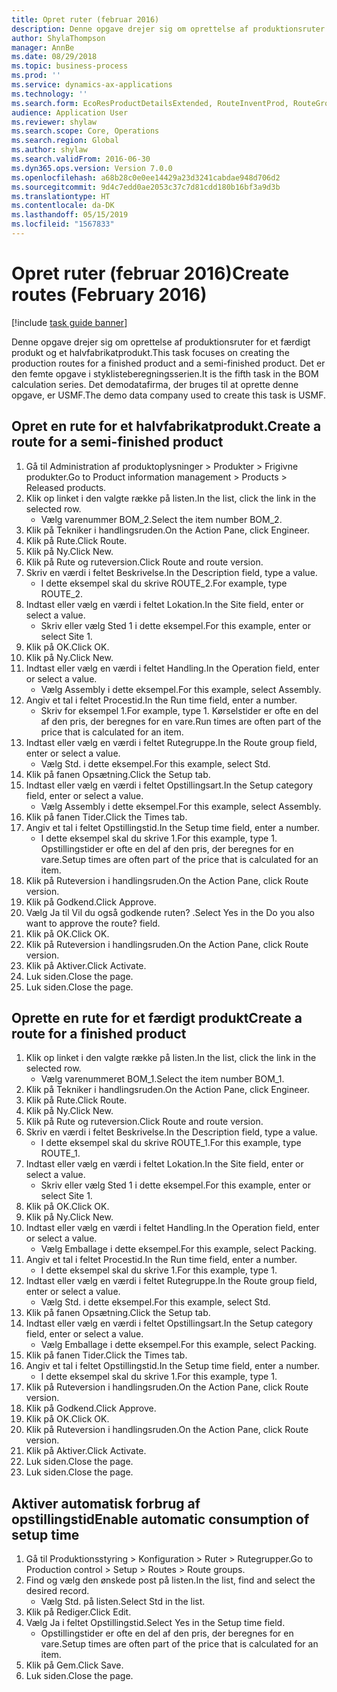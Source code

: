 ```yaml
---
title: Opret ruter (februar 2016)
description: Denne opgave drejer sig om oprettelse af produktionsruter for et færdigt produkt og et halvfabrikatprodukt.
author: ShylaThompson
manager: AnnBe
ms.date: 08/29/2018
ms.topic: business-process
ms.prod: ''
ms.service: dynamics-ax-applications
ms.technology: ''
ms.search.form: EcoResProductDetailsExtended, RouteInventProd, RouteGroup
audience: Application User
ms.reviewer: shylaw
ms.search.scope: Core, Operations
ms.search.region: Global
ms.author: shylaw
ms.search.validFrom: 2016-06-30
ms.dyn365.ops.version: Version 7.0.0
ms.openlocfilehash: a68b28c0e0ee14429a23d3241cabdae948d706d2
ms.sourcegitcommit: 9d4c7edd0ae2053c37c7d81cdd180b16bf3a9d3b
ms.translationtype: HT
ms.contentlocale: da-DK
ms.lasthandoff: 05/15/2019
ms.locfileid: "1567833"
---
```

# <a name="create-routes-february-2016"></a><span data-ttu-id="1f6e3-103">Opret ruter (februar 2016)</span><span class="sxs-lookup"><span data-stu-id="1f6e3-103">Create routes (February 2016)</span></span>

[!include [task guide banner](../../includes/task-guide-banner.md)]

<span data-ttu-id="1f6e3-104">Denne opgave drejer sig om oprettelse af produktionsruter for et færdigt produkt og et halvfabrikatprodukt.</span><span class="sxs-lookup"><span data-stu-id="1f6e3-104">This task focuses on creating the production routes for a finished product and a semi-finished product.</span></span> <span data-ttu-id="1f6e3-105">Det er den femte opgave i styklisteberegningsserien.</span><span class="sxs-lookup"><span data-stu-id="1f6e3-105">It is the fifth task in the BOM calculation series.</span></span> <span data-ttu-id="1f6e3-106">Det demodatafirma, der bruges til at oprette denne opgave, er USMF.</span><span class="sxs-lookup"><span data-stu-id="1f6e3-106">The demo data company used to create this task is USMF.</span></span>


## <a name="create-a-route-for-a-semi-finished-product"></a><span data-ttu-id="1f6e3-107">Opret en rute for et halvfabrikatprodukt.</span><span class="sxs-lookup"><span data-stu-id="1f6e3-107">Create a route for a semi-finished product</span></span>
1. <span data-ttu-id="1f6e3-108">Gå til Administration af produktoplysninger > Produkter > Frigivne produkter.</span><span class="sxs-lookup"><span data-stu-id="1f6e3-108">Go to Product information management > Products > Released products.</span></span>
2. <span data-ttu-id="1f6e3-109">Klik op linket i den valgte række på listen.</span><span class="sxs-lookup"><span data-stu-id="1f6e3-109">In the list, click the link in the selected row.</span></span>
    * <span data-ttu-id="1f6e3-110">Vælg varenummer BOM_2.</span><span class="sxs-lookup"><span data-stu-id="1f6e3-110">Select the item number BOM_2.</span></span>  
3. <span data-ttu-id="1f6e3-111">Klik på Tekniker i handlingsruden.</span><span class="sxs-lookup"><span data-stu-id="1f6e3-111">On the Action Pane, click Engineer.</span></span>
4. <span data-ttu-id="1f6e3-112">Klik på Rute.</span><span class="sxs-lookup"><span data-stu-id="1f6e3-112">Click Route.</span></span>
5. <span data-ttu-id="1f6e3-113">Klik på Ny.</span><span class="sxs-lookup"><span data-stu-id="1f6e3-113">Click New.</span></span>
6. <span data-ttu-id="1f6e3-114">Klik på Rute og ruteversion.</span><span class="sxs-lookup"><span data-stu-id="1f6e3-114">Click Route and route version.</span></span>
7. <span data-ttu-id="1f6e3-115">Skriv en værdi i feltet Beskrivelse.</span><span class="sxs-lookup"><span data-stu-id="1f6e3-115">In the Description field, type a value.</span></span>
    * <span data-ttu-id="1f6e3-116">I dette eksempel skal du skrive ROUTE_2.</span><span class="sxs-lookup"><span data-stu-id="1f6e3-116">For example, type ROUTE_2.</span></span>  
8. <span data-ttu-id="1f6e3-117">Indtast eller vælg en værdi i feltet Lokation.</span><span class="sxs-lookup"><span data-stu-id="1f6e3-117">In the Site field, enter or select a value.</span></span>
    * <span data-ttu-id="1f6e3-118">Skriv eller vælg Sted 1 i dette eksempel.</span><span class="sxs-lookup"><span data-stu-id="1f6e3-118">For this example, enter or select Site 1.</span></span>  
9. <span data-ttu-id="1f6e3-119">Klik på OK.</span><span class="sxs-lookup"><span data-stu-id="1f6e3-119">Click OK.</span></span>
10. <span data-ttu-id="1f6e3-120">Klik på Ny.</span><span class="sxs-lookup"><span data-stu-id="1f6e3-120">Click New.</span></span>
11. <span data-ttu-id="1f6e3-121">Indtast eller vælg en værdi i feltet Handling.</span><span class="sxs-lookup"><span data-stu-id="1f6e3-121">In the Operation field, enter or select a value.</span></span>
    * <span data-ttu-id="1f6e3-122">Vælg Assembly i dette eksempel.</span><span class="sxs-lookup"><span data-stu-id="1f6e3-122">For this example, select Assembly.</span></span>  
12. <span data-ttu-id="1f6e3-123">Angiv et tal i feltet Procestid.</span><span class="sxs-lookup"><span data-stu-id="1f6e3-123">In the Run time field, enter a number.</span></span>
    * <span data-ttu-id="1f6e3-124">Skriv for eksempel 1.</span><span class="sxs-lookup"><span data-stu-id="1f6e3-124">For example, type 1.</span></span> <span data-ttu-id="1f6e3-125">Kørselstider er ofte en del af den pris, der beregnes for en vare.</span><span class="sxs-lookup"><span data-stu-id="1f6e3-125">Run times are often part of the price that is calculated for an item.</span></span>  
13. <span data-ttu-id="1f6e3-126">Indtast eller vælg en værdi i feltet Rutegruppe.</span><span class="sxs-lookup"><span data-stu-id="1f6e3-126">In the Route group field, enter or select a value.</span></span>
    * <span data-ttu-id="1f6e3-127">Vælg Std. i dette eksempel.</span><span class="sxs-lookup"><span data-stu-id="1f6e3-127">For this example, select Std.</span></span>  
14. <span data-ttu-id="1f6e3-128">Klik på fanen Opsætning.</span><span class="sxs-lookup"><span data-stu-id="1f6e3-128">Click the Setup tab.</span></span>
15. <span data-ttu-id="1f6e3-129">Indtast eller vælg en værdi i feltet Opstillingsart.</span><span class="sxs-lookup"><span data-stu-id="1f6e3-129">In the Setup category field, enter or select a value.</span></span>
    * <span data-ttu-id="1f6e3-130">Vælg Assembly i dette eksempel.</span><span class="sxs-lookup"><span data-stu-id="1f6e3-130">For this example, select Assembly.</span></span>  
16. <span data-ttu-id="1f6e3-131">Klik på fanen Tider.</span><span class="sxs-lookup"><span data-stu-id="1f6e3-131">Click the Times tab.</span></span>
17. <span data-ttu-id="1f6e3-132">Angiv et tal i feltet Opstillingstid.</span><span class="sxs-lookup"><span data-stu-id="1f6e3-132">In the Setup time field, enter a number.</span></span>
    * <span data-ttu-id="1f6e3-133">I dette eksempel skal du skrive 1.</span><span class="sxs-lookup"><span data-stu-id="1f6e3-133">For this example, type 1.</span></span> <span data-ttu-id="1f6e3-134">Opstillingstider er ofte en del af den pris, der beregnes for en vare.</span><span class="sxs-lookup"><span data-stu-id="1f6e3-134">Setup times are often part of the price that is calculated for an item.</span></span>  
18. <span data-ttu-id="1f6e3-135">Klik på Ruteversion i handlingsruden.</span><span class="sxs-lookup"><span data-stu-id="1f6e3-135">On the Action Pane, click Route version.</span></span>
19. <span data-ttu-id="1f6e3-136">Klik på Godkend.</span><span class="sxs-lookup"><span data-stu-id="1f6e3-136">Click Approve.</span></span>
20. <span data-ttu-id="1f6e3-137">Vælg Ja til Vil du også godkende ruten? .</span><span class="sxs-lookup"><span data-stu-id="1f6e3-137">Select Yes in the Do you also want to approve the route? field.</span></span>
21. <span data-ttu-id="1f6e3-138">Klik på OK.</span><span class="sxs-lookup"><span data-stu-id="1f6e3-138">Click OK.</span></span>
22. <span data-ttu-id="1f6e3-139">Klik på Ruteversion i handlingsruden.</span><span class="sxs-lookup"><span data-stu-id="1f6e3-139">On the Action Pane, click Route version.</span></span>
23. <span data-ttu-id="1f6e3-140">Klik på Aktiver.</span><span class="sxs-lookup"><span data-stu-id="1f6e3-140">Click Activate.</span></span>
24. <span data-ttu-id="1f6e3-141">Luk siden.</span><span class="sxs-lookup"><span data-stu-id="1f6e3-141">Close the page.</span></span>
25. <span data-ttu-id="1f6e3-142">Luk siden.</span><span class="sxs-lookup"><span data-stu-id="1f6e3-142">Close the page.</span></span>

## <a name="create-a-route-for-a-finished-product"></a><span data-ttu-id="1f6e3-143">Oprette en rute for et færdigt produkt</span><span class="sxs-lookup"><span data-stu-id="1f6e3-143">Create a route for a finished product</span></span>
1. <span data-ttu-id="1f6e3-144">Klik op linket i den valgte række på listen.</span><span class="sxs-lookup"><span data-stu-id="1f6e3-144">In the list, click the link in the selected row.</span></span>
    * <span data-ttu-id="1f6e3-145">Vælg varenummeret BOM_1.</span><span class="sxs-lookup"><span data-stu-id="1f6e3-145">Select the item number BOM_1.</span></span>  
2. <span data-ttu-id="1f6e3-146">Klik på Tekniker i handlingsruden.</span><span class="sxs-lookup"><span data-stu-id="1f6e3-146">On the Action Pane, click Engineer.</span></span>
3. <span data-ttu-id="1f6e3-147">Klik på Rute.</span><span class="sxs-lookup"><span data-stu-id="1f6e3-147">Click Route.</span></span>
4. <span data-ttu-id="1f6e3-148">Klik på Ny.</span><span class="sxs-lookup"><span data-stu-id="1f6e3-148">Click New.</span></span>
5. <span data-ttu-id="1f6e3-149">Klik på Rute og ruteversion.</span><span class="sxs-lookup"><span data-stu-id="1f6e3-149">Click Route and route version.</span></span>
6. <span data-ttu-id="1f6e3-150">Skriv en værdi i feltet Beskrivelse.</span><span class="sxs-lookup"><span data-stu-id="1f6e3-150">In the Description field, type a value.</span></span>
    * <span data-ttu-id="1f6e3-151">I dette eksempel skal du skrive ROUTE_1.</span><span class="sxs-lookup"><span data-stu-id="1f6e3-151">For this example, type ROUTE_1.</span></span>  
7. <span data-ttu-id="1f6e3-152">Indtast eller vælg en værdi i feltet Lokation.</span><span class="sxs-lookup"><span data-stu-id="1f6e3-152">In the Site field, enter or select a value.</span></span>
    * <span data-ttu-id="1f6e3-153">Skriv eller vælg Sted 1 i dette eksempel.</span><span class="sxs-lookup"><span data-stu-id="1f6e3-153">For this example, enter or select Site 1.</span></span>  
8. <span data-ttu-id="1f6e3-154">Klik på OK.</span><span class="sxs-lookup"><span data-stu-id="1f6e3-154">Click OK.</span></span>
9. <span data-ttu-id="1f6e3-155">Klik på Ny.</span><span class="sxs-lookup"><span data-stu-id="1f6e3-155">Click New.</span></span>
10. <span data-ttu-id="1f6e3-156">Indtast eller vælg en værdi i feltet Handling.</span><span class="sxs-lookup"><span data-stu-id="1f6e3-156">In the Operation field, enter or select a value.</span></span>
    * <span data-ttu-id="1f6e3-157">Vælg Emballage i dette eksempel.</span><span class="sxs-lookup"><span data-stu-id="1f6e3-157">For this example, select Packing.</span></span>  
11. <span data-ttu-id="1f6e3-158">Angiv et tal i feltet Procestid.</span><span class="sxs-lookup"><span data-stu-id="1f6e3-158">In the Run time field, enter a number.</span></span>
    * <span data-ttu-id="1f6e3-159">I dette eksempel skal du skrive 1.</span><span class="sxs-lookup"><span data-stu-id="1f6e3-159">For this example, type 1.</span></span>  
12. <span data-ttu-id="1f6e3-160">Indtast eller vælg en værdi i feltet Rutegruppe.</span><span class="sxs-lookup"><span data-stu-id="1f6e3-160">In the Route group field, enter or select a value.</span></span>
    * <span data-ttu-id="1f6e3-161">Vælg Std. i dette eksempel.</span><span class="sxs-lookup"><span data-stu-id="1f6e3-161">For this example, select Std.</span></span>  
13. <span data-ttu-id="1f6e3-162">Klik på fanen Opsætning.</span><span class="sxs-lookup"><span data-stu-id="1f6e3-162">Click the Setup tab.</span></span>
14. <span data-ttu-id="1f6e3-163">Indtast eller vælg en værdi i feltet Opstillingsart.</span><span class="sxs-lookup"><span data-stu-id="1f6e3-163">In the Setup category field, enter or select a value.</span></span>
    * <span data-ttu-id="1f6e3-164">Vælg Emballage i dette eksempel.</span><span class="sxs-lookup"><span data-stu-id="1f6e3-164">For this example, select Packing.</span></span>  
15. <span data-ttu-id="1f6e3-165">Klik på fanen Tider.</span><span class="sxs-lookup"><span data-stu-id="1f6e3-165">Click the Times tab.</span></span>
16. <span data-ttu-id="1f6e3-166">Angiv et tal i feltet Opstillingstid.</span><span class="sxs-lookup"><span data-stu-id="1f6e3-166">In the Setup time field, enter a number.</span></span>
    * <span data-ttu-id="1f6e3-167">I dette eksempel skal du skrive 1.</span><span class="sxs-lookup"><span data-stu-id="1f6e3-167">For this example, type 1.</span></span>  
17. <span data-ttu-id="1f6e3-168">Klik på Ruteversion i handlingsruden.</span><span class="sxs-lookup"><span data-stu-id="1f6e3-168">On the Action Pane, click Route version.</span></span>
18. <span data-ttu-id="1f6e3-169">Klik på Godkend.</span><span class="sxs-lookup"><span data-stu-id="1f6e3-169">Click Approve.</span></span>
19. <span data-ttu-id="1f6e3-170">Klik på OK.</span><span class="sxs-lookup"><span data-stu-id="1f6e3-170">Click OK.</span></span>
20. <span data-ttu-id="1f6e3-171">Klik på Ruteversion i handlingsruden.</span><span class="sxs-lookup"><span data-stu-id="1f6e3-171">On the Action Pane, click Route version.</span></span>
21. <span data-ttu-id="1f6e3-172">Klik på Aktiver.</span><span class="sxs-lookup"><span data-stu-id="1f6e3-172">Click Activate.</span></span>
22. <span data-ttu-id="1f6e3-173">Luk siden.</span><span class="sxs-lookup"><span data-stu-id="1f6e3-173">Close the page.</span></span>
23. <span data-ttu-id="1f6e3-174">Luk siden.</span><span class="sxs-lookup"><span data-stu-id="1f6e3-174">Close the page.</span></span>

## <a name="enable-automatic-consumption-of-setup-time"></a><span data-ttu-id="1f6e3-175">Aktiver automatisk forbrug af opstillingstid</span><span class="sxs-lookup"><span data-stu-id="1f6e3-175">Enable automatic consumption of setup time</span></span>
1. <span data-ttu-id="1f6e3-176">Gå til Produktionsstyring > Konfiguration > Ruter > Rutegrupper.</span><span class="sxs-lookup"><span data-stu-id="1f6e3-176">Go to Production control > Setup > Routes > Route groups.</span></span>
2. <span data-ttu-id="1f6e3-177">Find og vælg den ønskede post på listen.</span><span class="sxs-lookup"><span data-stu-id="1f6e3-177">In the list, find and select the desired record.</span></span>
    * <span data-ttu-id="1f6e3-178">Vælg Std. på listen.</span><span class="sxs-lookup"><span data-stu-id="1f6e3-178">Select Std in the list.</span></span>  
3. <span data-ttu-id="1f6e3-179">Klik på Rediger.</span><span class="sxs-lookup"><span data-stu-id="1f6e3-179">Click Edit.</span></span>
4. <span data-ttu-id="1f6e3-180">Vælg Ja i feltet Opstillingstid.</span><span class="sxs-lookup"><span data-stu-id="1f6e3-180">Select Yes in the Setup time field.</span></span>
    * <span data-ttu-id="1f6e3-181">Opstillingstider er ofte en del af den pris, der beregnes for en vare.</span><span class="sxs-lookup"><span data-stu-id="1f6e3-181">Setup times are often part of the price that is calculated for an item.</span></span>  
5. <span data-ttu-id="1f6e3-182">Klik på Gem.</span><span class="sxs-lookup"><span data-stu-id="1f6e3-182">Click Save.</span></span>
6. <span data-ttu-id="1f6e3-183">Luk siden.</span><span class="sxs-lookup"><span data-stu-id="1f6e3-183">Close the page.</span></span>

